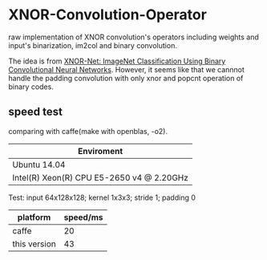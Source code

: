 # XNOR-Convolution-Operator
raw implementation of XNOR convolution's operators including weights and input's binarization, im2col and binary convolution.

The idea is from [XNOR-Net: ImageNet Classification Using Binary Convolutional Neural Networks](https://arxiv.org/abs/1603.05279).
However, it seems like that we cannnot handle the padding convolution with only xnor and popcnt operation of binary codes.

## speed test
comparing with caffe(make with openblas, -o2).

Enviroment |
----------|
Ubuntu 14.04| 
Intel(R) Xeon(R) CPU E5-2650 v4 @ 2.20GHz|

Test: input 64x128x128; kernel 1x3x3; stride 1; padding 0

platform|speed/ms
------|-------
caffe| 20|
this version| 43
